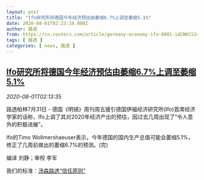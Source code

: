 ```yaml
---
layout: post
title: "Ifo研究所将德国今年经济预估由萎缩6.7%上调至萎缩5.1%"
date: 2020-08-01T02:23:19.000Z
author: 路透
from: https://cn.reuters.com/article/germany-economy-ifo-0801-idCNKCS24X3DA
tags: [ 路透 ]
categories: [ news, 路透 ]
---
```

<!--1596248599000-->
[Ifo研究所将德国今年经济预估由萎缩6.7%上调至萎缩5.1%](https://cn.reuters.com/article/germany-economy-ifo-0801-idCNKCS24X3DA)
------

<div>
<div><i>2020-08-01T02:13:35</i></div><div class="StandardArticleBody_body"><p>路透柏林7月31日 - 德国《明镜》周刊周五援引德国伊福经济研究所(Ifo)首席经济学家的话称，Ifo上调了其对2020年经济产出的预估，因过去几周出现了“令人意外的积极进展”。 </p><p>Ifo的Timo Wollmershaeuser表示，今年德国的国内生产总值可能会萎缩5.1%，修正了几周前做出的萎缩6.7%的预测。(完) </p><div class="Attribution_container"><div class="Attribution_attribution"><p class="Attribution_content">编译 刘静；审校 李军 </p></div></div><div class="StandardArticleBody_trustBadgeContainer"><span class="StandardArticleBody_trustBadgeTitle">我们的标准：</span><span class="trustBadgeUrl"><a href="https://www.thomsonreuters.cn/content/dam/openweb/documents/pdf/china/brochures/about-us-1.pdf">汤森路透“信任原则”</a></span></div></div>
</div>
